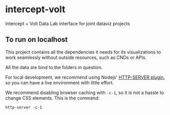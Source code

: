 # intercept-volt
Intercept + Volt Data Lab interface for joint dataviz projects

## To run on localhost

This project contains all the dependencies it needs for its visualizations to work seamlessly without outside resources, such as CNDs or APIs.

All the data are bind to the folders in question.

For local development, we recommend using Nodejs' [HTTP-SERVER plugin](https://github.com/indexzero/http-server), so you can have a live environment with little effort.

We recommend disabling browser caching with `-c-1`, so it is not a hassle to change CSS elements. This is the command:

`http-server -c-1`
